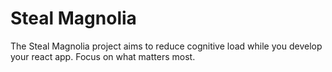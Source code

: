 # Steal Magnolia

The Steal Magnolia project aims to reduce cognitive load while you develop your react app. Focus on what matters most. 



